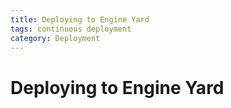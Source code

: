 ```yaml
---
title: Deploying to Engine Yard
tags: continuous deployment
category: Deployment
---
```


# Deploying to Engine Yard
